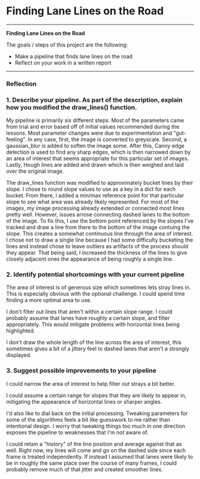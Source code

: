 # **Finding Lane Lines on the Road** 

---

**Finding Lane Lines on the Road**

The goals / steps of this project are the following:
* Make a pipeline that finds lane lines on the road
* Reflect on your work in a written report
---

### Reflection

### 1. Describe your pipeline. As part of the description, explain how you modified the draw_lines() function.

My pipeline is primarily six different steps. Most of the parameters came from trial and error based off of initial values recommended during the lessons. Most parameter changes were due to experimentation and "gut-feeling". In any case, first, the image is converted to greyscale. Second, a gaussian_blur is added to soften the image some. After this, Canny edge detection is used to find any sharp edges, which is then narrowed down by an area of interest that seems appropriate for this particular set of images. Lastly, Hough lines are added and drawn which is then weighed and laid over the original image.

The draw_lines function was modified to approximately bucket lines by their slope. I chose to round slope values to use as a key in a dict for each bucket. From there, I added a min/max reference point for that particular slope to see what area was already likely represented. For most of the images, my image processing already extended or connected most lines pretty well. However, issues arrose connecting dashed lanes to the bottom of the image. To fix this, I use the bottom point referenced by the slopes I've tracked and draw a line from there to the bottom of the image contuing the slope. This creates a somewhat continuous line through the area of interest. I chose not to draw a single line because I had some difficulty bucketing the lines and instead chose to leave outliers as artifacts of the process should they appear. That being said, I increased the thickness of the lines to give closely adjacent ones the appearance of being roughly a single line.


### 2. Identify potential shortcomings with your current pipeline

The area of interest is of generous size which sometimes lets stray lines in. This is especially obvious with the optional challenge. I could spend time finding a more optimal area to use.

I don't filter out lines that aren't within a certain slope range. I could probably assume that lanes have roughly a certain slope, and filter appropriately. This would mitigate problems with horizontal lines being highlighted.

I don't draw the whole length of the line across the area of interest, this sometimes gives a bit of a jittery feel to dashed lanes that aren't a strongly displayed.

### 3. Suggest possible improvements to your pipeline

I could narrow the area of interest to help filter out strays a bit better.

I could assume a certain range for slopes that they are likely to appear in, mitigating the appearance of horizontal lines or sharper angles.

I'd also like to dial back on the initial processing. Tweaking parameters for some of the algorithms feels a bit like guesswork to me rather than intentional design. I worry that tweaking things too much in one direction exposes the pipeline to weaknesses that I'm not aware of.

I could retain a "history" of the line position and average against that as well. Right now, my lines will come and go on the dashed side since each frame is treated independently. If instead I assumed that lanes were likely to be in roughly the same place over the course of many frames, I could probably remove much of that jitter and created smoother lines.